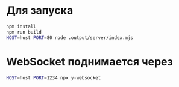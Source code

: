 # Для запуска
```bash
npm install
npm run build
HOST=host PORT=80 node .output/server/index.mjs
```

# WebSocket поднимается через
```bash
HOST=host PORT=1234 npx y-websocket
```